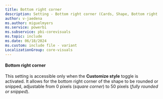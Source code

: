 ```yaml
---
title: Bottom right corner
description: Setting - Bottom right corner (Cards, Shape, Bottom right corner)
author: v-jaedena
ms.author: miguelmyers
ms.service: powerbi
ms.subservice: pbi-corevisuals
ms.topic: include
ms.date: 06/18/2024
ms.custom: include file - variant
LocalizationGroup: core-visuals
---
```

#### Bottom right corner

This setting is accessible only when the **Customize style** toggle is activated. It allows for the bottom right corner of the shape to be rounded or snipped, adjustable from 0 pixels (*square corner*) to 50 pixels (*fully rounded or snipped*).
